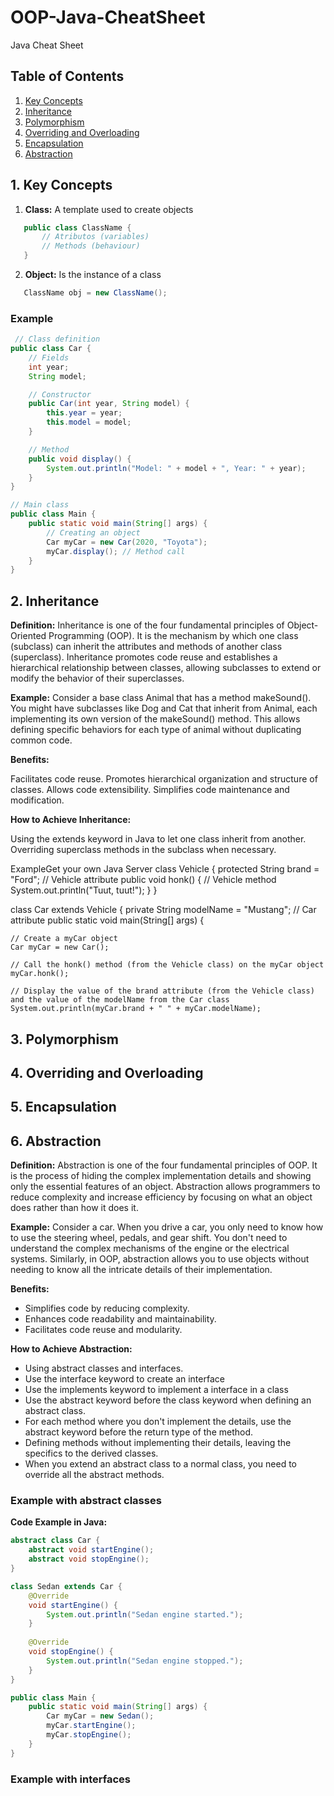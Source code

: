# OOP-Java-CheatSheet
Java Cheat Sheet


## Table of Contents 
1. [Key Concepts](#1-key-concepts)
2. [Inheritance](#2-inheritance)
3. [Polymorphism](#3-polymorphism)
4. [Overriding and Overloading](#4_overriding_and_overloading)
5. [Encapsulation](#5-encapsulation)
6. [Abstraction](#6-abstraction)

## 1. Key Concepts

1. __Class:__ A template used to create objects
```java
   public class ClassName {
       // Atributos (variables)
       // Methods (behaviour)
   }
```
2. __Object:__ Is the instance of a class 
```java
   ClassName obj = new ClassName();
```
### Example 
```java
 // Class definition
public class Car {
    // Fields
    int year;
    String model;

    // Constructor
    public Car(int year, String model) {
        this.year = year;
        this.model = model;
    }

    // Method
    public void display() {
        System.out.println("Model: " + model + ", Year: " + year);
    }
}

// Main class
public class Main {
    public static void main(String[] args) {
        // Creating an object
        Car myCar = new Car(2020, "Toyota");
        myCar.display(); // Method call
    }
}
```


## 2. Inheritance 

**Definition:** Inheritance is one of the four fundamental principles of Object-Oriented Programming (OOP). It is the mechanism by which one class (subclass) can inherit the attributes and methods of another class (superclass). Inheritance promotes code reuse and establishes a hierarchical relationship between classes, allowing subclasses to extend or modify the behavior of their superclasses.

**Example:** Consider a base class Animal that has a method makeSound(). You might have subclasses like Dog and Cat that inherit from Animal, each implementing its own version of the makeSound() method. This allows defining specific behaviors for each type of animal without duplicating common code.

**Benefits:**

Facilitates code reuse.
Promotes hierarchical organization and structure of classes.
Allows code extensibility.
Simplifies code maintenance and modification.


**How to Achieve Inheritance:**

Using the extends keyword in Java to let one class inherit from another.
Overriding superclass methods in the subclass when necessary.

ExampleGet your own Java Server
class Vehicle {
  protected String brand = "Ford";        // Vehicle attribute
  public void honk() {                    // Vehicle method
    System.out.println("Tuut, tuut!");
  }
}

class Car extends Vehicle {
  private String modelName = "Mustang";    // Car attribute
  public static void main(String[] args) {

    // Create a myCar object
    Car myCar = new Car();

    // Call the honk() method (from the Vehicle class) on the myCar object
    myCar.honk();

    // Display the value of the brand attribute (from the Vehicle class) and the value of the modelName from the Car class
    System.out.println(myCar.brand + " " + myCar.modelName);


## 3. Polymorphism


## 4. Overriding and Overloading 


## 5. Encapsulation


## 6. Abstraction

**Definition:** Abstraction is one of the four fundamental principles of OOP. It is the process of hiding the complex implementation details and showing only the essential features of an object. Abstraction allows programmers to reduce complexity and increase efficiency by focusing on what an object does rather than how it does it.

**Example:** Consider a car. When you drive a car, you only need to know how to use the steering wheel, pedals, and gear shift. You don't need to understand the complex mechanisms of the engine or the electrical systems. Similarly, in OOP, abstraction allows you to use objects without needing to know all the intricate details of their implementation.

**Benefits:**
- Simplifies code by reducing complexity.
- Enhances code readability and maintainability.
- Facilitates code reuse and modularity.

**How to Achieve Abstraction:** 
- Using abstract classes and interfaces.
- Use the interface keyword to create an interface
- Use the implements keyword to implement a interface in a class 
- Use the abstract keyword before the class keyword when defining an abstract class.
- For each method where you don't implement the details, use the abstract keyword before the return type of the method.
- Defining methods without implementing their details, leaving the specifics to the derived classes.
- When you extend an abstract class to a normal class, you need to override all the abstract methods.

### Example with abstract classes 

**Code Example in Java:**
```java
abstract class Car {
    abstract void startEngine();
    abstract void stopEngine();
}

class Sedan extends Car {
    @Override
    void startEngine() {
        System.out.println("Sedan engine started.");
    }
    
    @Override
    void stopEngine() {
        System.out.println("Sedan engine stopped.");
    }
}

public class Main {
    public static void main(String[] args) {
        Car myCar = new Sedan();
        myCar.startEngine();
        myCar.stopEngine();
    }
}
```
### Example with interfaces 




